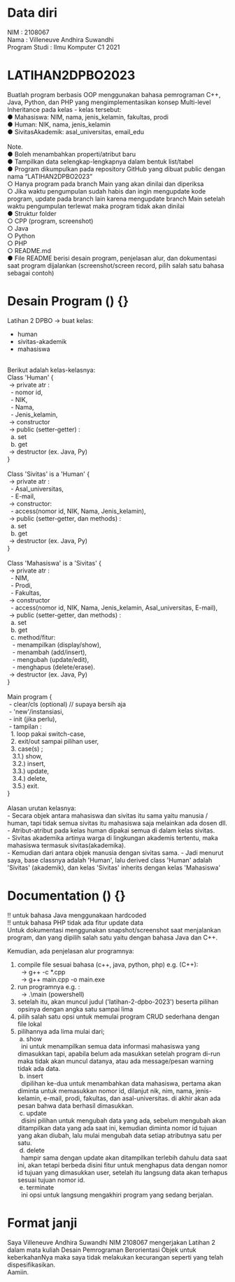 # Data diri
NIM               : 2108067<br />
Nama              : Villeneuve Andhira Suwandhi<br />
Program Studi     : Ilmu Komputer C1 2021<br />

# LATIHAN2DPBO2023
Buatlah program berbasis OOP menggunakan bahasa pemrograman C++, Java, Python, dan PHP yang mengimplementasikan konsep Multi-level Inheritance pada kelas - kelas tersebut:
<br />
● Mahasiswa: NIM, nama, jenis_kelamin, fakultas, prodi<br />
● Human: NIK, nama, jenis_kelamin<br />
● SivitasAkademik: asal_universitas, email_edu<br />
<br />
Note.<br />
● Boleh menambahkan properti/atribut baru<br />
● Tampilkan data selengkap-lengkapnya dalam bentuk list/tabel<br />
● Program dikumpulkan pada repository GitHub yang dibuat public dengan nama
“LATIHAN2DPBO2023”<br />
○ Hanya program pada branch Main yang akan dinilai dan diperiksa<br />
○ Jika waktu pengumpulan sudah habis dan ingin mengupdate kode program,
update pada branch lain karena mengupdate branch Main setelah waktu
pengumpulan terlewat maka program tidak akan dinilai<br />
● Struktur folder<br />
○ CPP (program, screenshot)<br />
○ Java<br />
○ Python<br />
○ PHP<br />
○ README.md<br />
● File README berisi desain program, penjelasan alur, dan dokumentasi saat
program dijalankan (screenshot/screen record, pilih salah satu bahasa sebagai
contoh)<br />

# Desain Program () {}
Latihan 2 DPBO -> buat kelas:<br />
- human
- sivitas-akademik
- mahasiswa
<br />
Berikut adalah kelas-kelasnya:<br />
Class 'Human' {<br />
      &nbsp;-> private atr :<br />
            &nbsp;&nbsp;- nomor id,<br />
            &nbsp;&nbsp;- NIK,<br />
            &nbsp;&nbsp;- Nama,<br />
            &nbsp;&nbsp;- Jenis_kelamin,<br />
      &nbsp;-> constructor<br />
      &nbsp;-> public (setter-getter) :<br />
            &nbsp;&nbsp;a. set<br />
            &nbsp;&nbsp;b. get<br />
      &nbsp;-> destructor (ex. Java, Py)<br />
}<br />
<br />
Class 'Sivitas' is a 'Human' {<br />
      &nbsp;-> private atr :<br />
            &nbsp;&nbsp;- Asal_universitas,<br />
            &nbsp;&nbsp;- E-mail,<br />
      &nbsp;-> constructor:<br />
            &nbsp;&nbsp;- access(nomor id, NIK, Nama, Jenis_kelamin),<br />
      &nbsp;-> public (setter-getter, dan methods) :<br />
            &nbsp;&nbsp;a. set<br />
            &nbsp;&nbsp;b. get<br />
      &nbsp;-> destructor (ex. Java, Py)<br />
}<br />
<br />
Class 'Mahasiswa' is a 'Sivitas' {<br />
      &nbsp;-> private atr :<br />
            &nbsp;&nbsp;- NIM,<br />
            &nbsp;&nbsp;- Prodi,<br />
            &nbsp;&nbsp;- Fakultas,<br />
      &nbsp;-> constructor<br />
            &nbsp;&nbsp;- access(nomor id, NIK, Nama, Jenis_kelamin, Asal_universitas, E-mail),<br />
      &nbsp;-> public (setter-getter, dan methods) :<br />
            &nbsp;&nbsp;a. set<br />
            &nbsp;&nbsp;b. get<br />
            &nbsp;&nbsp;c. method/fitur:<br />
                  &nbsp;&nbsp;&nbsp;- menampilkan     (display/show),<br />
                  &nbsp;&nbsp;&nbsp;- menambah        (add/insert),<br />
                  &nbsp;&nbsp;&nbsp;- mengubah        (update/edit),<br />
                  &nbsp;&nbsp;&nbsp;- menghapus       (delete/erase).<br />
      &nbsp;-> destructor (ex. Java, Py)<br />
}<br />
<br />
Main program {<br />
      &nbsp;- clear/cls (optional) // supaya bersih aja<br />
      &nbsp;- 'new'/instansiasi,<br />
      &nbsp;- init (jika perlu),<br />
      &nbsp;- tampilan :<br />
            &nbsp;&nbsp;1. loop pakai switch-case,<br />
            &nbsp;&nbsp;2. exit/out sampai pilihan user,<br />
            &nbsp;&nbsp;3. case(s) ;<br />
                  &nbsp;&nbsp;&nbsp;3.1.) show,<br />
                  &nbsp;&nbsp;&nbsp;3.2.) insert,<br />
                  &nbsp;&nbsp;&nbsp;3.3.) update,<br />
                  &nbsp;&nbsp;&nbsp;3.4.) delete,<br />
                  &nbsp;&nbsp;&nbsp;3.5.) exit.<br />
}<br />
<br />
Alasan urutan kelasnya:<br />
- Secara objek antara mahasiswa dan sivitas itu sama yaitu manusia / human, tapi tidak semua sivitas itu mahasiswa saja melainkan ada dosen dll.<br />
- Atribut-atribut pada kelas human dipakai semua di dalam kelas sivitas.<br />
- Sivitas akademika artinya warga di lingkungan akademis tertentu, maka mahasiswa termasuk sivitas(akademika).<br />
- Kemudian dari antara objek manusia dengan sivitas sama.
- Jadi menurut saya, base classnya adalah 'Human', lalu derived class 'Human' adalah 'Sivitas' (akademik), dan kelas 'Sivitas' inherits dengan kelas 'Mahasiswa'

# Documentation () {}
!! untuk bahasa Java menggunakaan hardcoded<br />
!! untuk bahasa PHP tidak ada fitur update data<br />
Untuk dokumentasi menggunakan snapshot/screenshot saat menjalankan program,
dan yang dipilih salah satu yaitu dengan bahasa Java dan C++.<br />

Kemudian, ada penjelasan alur programnya:
1. compile file sesuai bahasa (c++, java, python, php) e.g. (C++):<br />
            &nbsp;&nbsp;-> g++ -c *.cpp<br />
            &nbsp;&nbsp;-> g++ main.cpp -o main.exe<br />
2. run programnya e.g. :<br />
            &nbsp;&nbsp;-> .\main (powershell)<br />
3. setelah itu, akan muncul judul ('latihan-2-dpbo-2023') beserta pilihan opsinya dengan angka satu sampai lima<br />
4. pilih salah satu opsi untuk memulai program CRUD sederhana dengan file lokal<br />
5. pilihannya ada lima mulai dari;<br />
      &nbsp;a. show<br />
            &nbsp;&nbsp;ini untuk menampilkan semua data informasi mahasiswa yang dimasukkan tapi,
            apabila belum ada masukkan setelah program di-run maka tidak akan muncul datanya,
            atau ada message/pesan warning tidak ada data.<br />
      &nbsp;b. insert<br />
            &nbsp;&nbsp;dipilihan ke-dua untuk menambahkan data mahasiswa,
            pertama akan diminta untuk memasukkan nomor id, dilanjut nik, nim, nama, jenis-kelamin, e-mail, prodi, fakultas,
            dan asal-universitas.
            di akhir akan ada pesan bahwa data berhasil dimasukkan.<br />
      &nbsp;c. update<br />
            &nbsp;&nbsp;disini pilihan untuk mengubah data yang ada,
            sebelum mengubah akan ditampilkan data yang ada saat ini,
            kemudian diminta nomor id tujuan yang akan diubah,
            lalu mulai mengubah data setiap atributnya satu per satu.<br />
      &nbsp;d. delete<br />
            &nbsp;&nbsp;hampir sama dengan update akan ditampilkan terlebih dahulu data saat ini,
            akan tetapi berbeda disini fitur untuk menghapus data dengan nomor id tujuan yang dimasukkan user,
            setelah itu langsung data akan terhapus sesuai tujuan nomor id.<br />
      &nbsp;e. terminate<br />
            &nbsp;&nbsp;ini opsi untuk langsung mengakhiri program yang sedang berjalan.<br />

# Format janji
Saya Villeneuve Andhira Suwandhi NIM 2108067 mengerjakan Latihan 2<br />
dalam mata kuliah Desain Pemrograman Berorientasi Objek untuk keberkahanNya maka saya tidak melakukan kecurangan seperti yang telah dispesifikasikan.<br />
Aamiin.<br />
